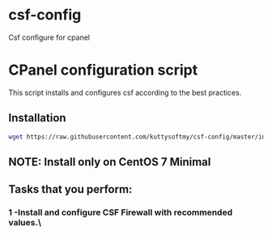 # csf-config
Csf configure for cpanel 
# CPanel configuration script

This script installs and configures csf according to the best practices.

## Installation

```bash
wget https://raw.githubusercontent.com/kuttysoftmy/csf-config/master/install_cpanel.sh -O ./install_cpanel.sh && bash install_cpanel.sh
```

## NOTE: Install only on CentOS 7 Minimal

## Tasks that you perform:

### 1 -Install and configure CSF Firewall with recommended values.\\


